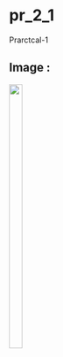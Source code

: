 # pr_2_1

Prarctcal-1

## Image : 


<p>

 
 <img  src = "https://github.com/Dudharejiya-Kartik/Core-Flutter-/assets/137186473/031a27b9-f9c8-42eb-be19-88fd05f4075e" width=22% height=35% >
 
  </P>
